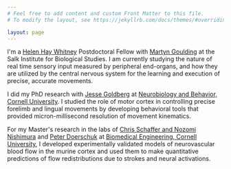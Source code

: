 ```yaml
---
# Feel free to add content and custom Front Matter to this file.
# To modify the layout, see https://jekyllrb.com/docs/themes/#overriding-theme-defaults

layout: page
---
```

I'm a [Helen Hay Whitney](http://hhwf.org/) Postdoctoral Fellow with [Martyn Goulding](https://www.salk.edu/scientist/martyn-goulding/) at the Salk Institute for Biological Studies. I am currently studying the nature of real time sensory input measured by peripheral end-organs, and how they are utilized by the central nervous system for the learning and execution of precise, accurate movements.

I did my PhD research with [Jesse Goldberg](https://nbb.cornell.edu/jesse-h-goldberg) at [Neurobiology and Behavior, Cornell University](https://nbb.cornell.edu/). I studied the role of motor cortex in controlling precise forelimb and lingual movements by developing behavioral tools that provided micron-millisecond resolution of movement kinematics.

For my Master's research in the labs of [Chris Schaffer and Nozomi Nishimura](https://snlab.bme.cornell.edu/) and [Peter Doerschuk](https://doerschuklab.bme.cornell.edu/) at [Biomedical Engineering, Cornell University](https://www.bme.cornell.edu/bme), I developed experimentally validated models of neurovascular blood flow in the murine cortex and used them to make quantitative predictions of flow redistributions due to strokes and neural activations.  
 